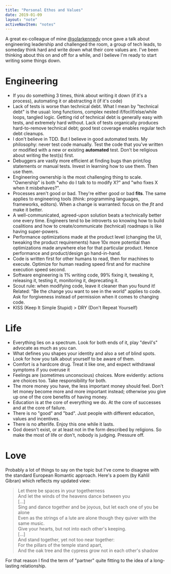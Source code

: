 ```yaml
---
title: "Personal Ethos and Values"
date: 2019-01-09
layout: "note"
activeNavItem: "notes"
---
```

A great ex-colleague of mine [@solarkennedy](https://twitter.com/solarkennedy)
once gave a talk about engineering leadership and challenged the room, a group
of tech leads, to someday think hard and write down what their core values are.
I've been thinking about this on and off for a while, and I believe I'm ready to
start writing some things down.

# Engineering

* If you do something 3 times, think about writing it down (if it's a process),
  automating it or abstracting it (if it's code)
* Lack of tests is worse than technical debt. What I mean by "technical debt" is
  the usual: long functions, complex nested if/for/if/else/while loops, tangled
  logic. Getting rid of technical debt is generally easy with
  tests, and extremely hard without. Lack of tests organically produces
  hard-to-remove technical debt; good test coverage enables regular tech debt
  cleanups.
* I don't believe in TDD. But I believe in good automated tests. My philosophy:
  never test code manually. Test the code that you've written or modified with a
  new or existing **automated** test. Don't be religious about writing the
  test(s) first.
* Debuggers are vastly more efficient at finding bugs than print/log statements
  or manual tests. Invest in learning how to use them. Then use them.
* Engineering ownership is the most challenging thing to scale. "Ownership" is
  both "who do I talk to to modify X?" and "who fixes X when it misbehaves?".
* Processes aren't good or bad. They're either good or bad **fits**. The same
  applies to engineering tools (think: programming languages, frameworks,
  editors). When a change is warranted: focus on the *fit* and make it better.
* A well-communicated, agreed-upon solution beats a technically better one
  every time. Engineers tend to be introverts so knowing how to build coalitions
  and how to create/communicate (technical) roadmaps is like having super-powers.
* Performance optimizations made at the product level (changing the UI, tweaking
  the product requirements) have 10x more potential than optimizations made
  anywhere else for that particular product. Hence performance and
  product/design go hand-in-hand.
* Code is written first for other humans to read, then for machines to execute.
  Optimize for human reading speed first and for machine execution speed
  second.
* Software engineering is 1% writing code, 99% fixing it, tweaking it,
  releasing it, testing it, monitoring it, deprecating it.
* Scout rule: when modifying code, leave it cleaner than you found it! Related:
  "Be the change you want to see in the world" applies to code. Ask for
  forgiveness instead of permission when it comes to changing code.
* KISS (Keep It Simple Stupid) > DRY (Don't Repeat Yourself)

# Life

* Everything lies on a spectrum. Look for both ends of it, play "devil's" advocate
  as much as you can.
* What defines you shapes your identity and also a set of blind spots. Look for
  how you talk about yourself to be aware of them.
* Comfort is a hardcore drug. Treat it like one, and expect withdrawal symptoms
  if you overuse it
* Feelings are (sometimes unconscious) choices. More evidently: actions are
  choices too. Take responsibility for both.
* The more money you have, the less important money should feel. Don't let money
  become more and more important instead; otherwise you give up one of the core
  benefits of having money.
* Education is at the core of everything we do. At the core of successes and at
  the core of failure.
* There is no "good" and "bad". Just people with different education, values and
  incentives.
* There is no afterlife. Enjoy this one while it lasts.
* God doesn't exist, or at least not in the form described by religions. So make
  the most of life or don't, nobody is judging. Pressure off.

# Love

Probably a lot of things to say on the topic but I've come to disagree with the
standard European Romantic approach. Here's a poem (by Kahlil Gibran) which
reflects my updated view:

> Let there be spaces in your togetherness  
> And let the winds of the heavens dance between you  
> [...]  
> Sing and dance together and be joyous, but let each one of you be alone  
> Even as the strings of a lute are alone though they quiver with the same music.  
> Give your hearts, but not into each other's keeping.  
> [...]  
> And stand together, yet not too near together:  
> For the pillars of the temple stand apart,  
> And the oak tree and the cypress grow not in each other's shadow  

For that reason I find the term of "partner" quite fitting to the idea of a
long-lasting relationship.
